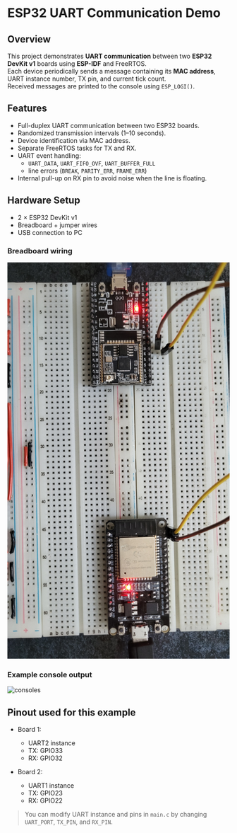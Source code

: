 # ESP32 UART Communication Demo

## Overview
This project demonstrates **UART communication** between two **ESP32 DevKit v1** boards using **ESP-IDF** and FreeRTOS.  
Each device periodically sends a message containing its **MAC address**, UART instance number, TX pin, and current tick count.  
Received messages are printed to the console using `ESP_LOGI()`.

## Features
- Full-duplex UART communication between two ESP32 boards.
- Randomized transmission intervals (1–10 seconds).
- Device identification via MAC address.
- Separate FreeRTOS tasks for TX and RX.
- UART event handling:
  - `UART_DATA`, `UART_FIFO_OVF`, `UART_BUFFER_FULL`
  - line errors (`BREAK`, `PARITY_ERR`, `FRAME_ERR`)
- Internal pull-up on RX pin to avoid noise when the line is floating.

## Hardware Setup
- 2 × ESP32 DevKit v1
- Breadboard + jumper wires
- USB connection to PC

### Breadboard wiring
![breadboard wiring](docs/breadboard.jpg)

### Example console output
![consoles](docs/console.png)

## Pinout used for this example
- Board 1:
  - UART2 instance
  - TX: GPIO33
  - RX: GPIO32

- Board 2:
  - UART1 instance
  - TX: GPIO23
  - RX: GPIO22

> You can modify UART instance and pins in `main.c` by changing `UART_PORT`, `TX_PIN`, and `RX_PIN`.

